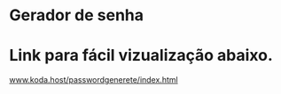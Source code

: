 
# Gerador de senha
# Link para fácil vizualização abaixo.
www.koda.host/passwordgenerete/index.html
